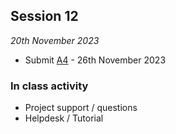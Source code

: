 ## Session 12

*20th November 2023*

* Submit [A4](/41934/Assignments/A4) - 26th November 2023

### In class activity
* Project support / questions
* Helpdesk / Tutorial
